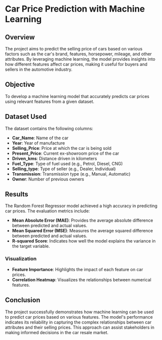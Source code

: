# Car Price Prediction with Machine Learning

## Overview
The project aims to predict the selling price of cars based on various factors such as the car's brand, features, horsepower, mileage, and other attributes. By leveraging machine learning, the model provides insights into how different features affect car prices, making it useful for buyers and sellers in the automotive industry.

## Objective
To develop a machine learning model that accurately predicts car prices using relevant features from a given dataset.

## Dataset Used
The dataset contains the following columns:
- **Car_Name**: Name of the car
- **Year**: Year of manufacture
- **Selling_Price**: Price at which the car is being sold
- **Present_Price**: Current ex-showroom price of the car
- **Driven_kms**: Distance driven in kilometers
- **Fuel_Type**: Type of fuel used (e.g., Petrol, Diesel, CNG)
- **Selling_type**: Type of seller (e.g., Dealer, Individual)
- **Transmission**: Transmission type (e.g., Manual, Automatic)
- **Owner**: Number of previous owners

## Results
The Random Forest Regressor model achieved a high accuracy in predicting car prices. The evaluation metrics include:
- **Mean Absolute Error (MAE)**: Provides the average absolute difference between predicted and actual values.
- **Mean Squared Error (MSE)**: Measures the average squared difference between predicted and actual values.
- **R-squared Score**: Indicates how well the model explains the variance in the target variable.

### Visualization
- **Feature Importance**: Highlights the impact of each feature on car prices.
- **Correlation Heatmap**: Visualizes the relationships between numerical features.

## Conclusion
The project successfully demonstrates how machine learning can be used to predict car prices based on various features. The model's performance indicates its reliability in capturing the complex relationships between car attributes and their selling prices. This approach can assist stakeholders in making informed decisions in the car resale market.


